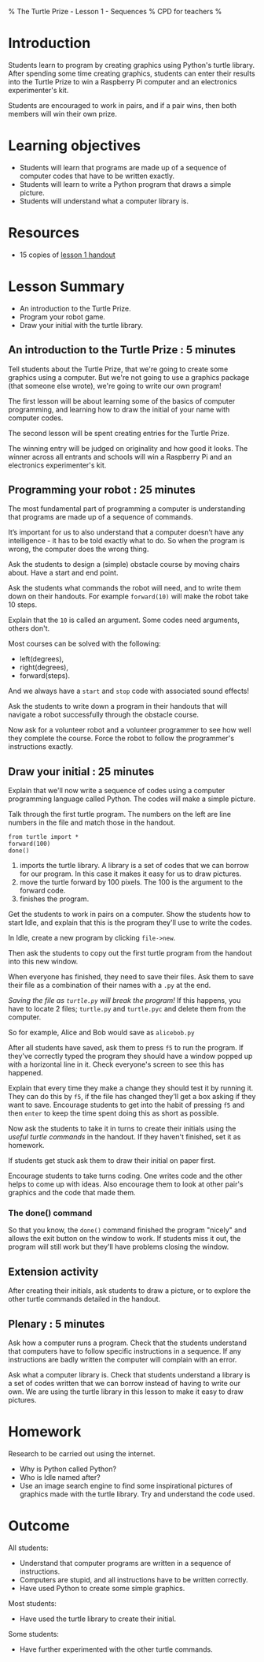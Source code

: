 % The Turtle Prize - Lesson 1 - Sequences
% CPD for teachers
%

# Introduction

Students learn to program by creating graphics using Python's turtle library. After spending some time creating graphics, students can enter their results into the Turtle Prize to win a Raspberry Pi computer and an electronics experimenter's kit.

Students are encouraged to work in pairs, and if a pair wins, then both members will win their own prize.

# Learning objectives

* Students will learn that programs are made up of a sequence of computer codes that have to be written exactly.
* Students will learn to write a Python program that draws a simple picture.
* Students will understand what a computer library is.

# Resources

* 15 copies of [lesson 1 handout](lesson-1-handout.html)

# Lesson Summary

* An introduction to the Turtle Prize.
* Program your robot game.
* Draw your initial with the turtle library.

## An introduction to the Turtle Prize : 5 minutes

Tell students about the Turtle Prize, that we're going to create some
graphics using a computer. But we're not going to use a graphics package (that someone else wrote), we're going to write our own program!

The first lesson will be about learning some of the basics of computer programming, and learning how to draw the initial of your name with computer codes.

The second lesson will be spent creating entries for the Turtle Prize.

The winning entry will be judged on originality and how good it looks. The winner across all entrants and schools will win a Raspberry Pi and an electronics experimenter's kit.

## Programming your robot : 25 minutes

The most fundamental part of programming a computer is understanding that programs are made up of a sequence of commands.

It’s important for us to also understand that a computer doesn’t have any intelligence - it has to be told exactly what to do. So when the program is wrong, the computer does the wrong thing.

Ask the students to design a (simple) obstacle course by moving chairs about. Have a start and end point.

Ask the students what commands the robot will need, and to write them down on their handouts. For example `forward(10)` will make the robot take 10 steps.

Explain that the `10` is called an argument. Some codes need arguments, others don't.

Most courses can be solved with the following:

* left(degrees),
* right(degrees),
* forward(steps).

And we always have a `start` and `stop` code with associated sound effects!

Ask the students to write down a program in their handouts that will navigate a robot successfully through the obstacle course.

Now ask for a volunteer robot and a volunteer programmer to see how well they complete the course. Force the robot to follow the programmer's instructions exactly.

## Draw your initial : 25 minutes

Explain that we'll now write a sequence of codes using a computer programming language called Python. The codes will make a simple picture.

Talk through the first turtle program. The numbers on the left are line numbers in the file and match those in the handout.

~~~ { .python .numberLines }
from turtle import *
forward(100)
done()
~~~

1. imports the turtle library. A library is a set of codes that we can borrow for our program. In this case it makes it easy for us to draw pictures.
2. move the turtle forward by 100 pixels. The 100 is the argument to the forward code.
3. finishes the program.

Get the students to work in pairs on a computer. Show the students how to start Idle, and explain that this is the program they'll use to write the codes.

In Idle, create a new program by clicking `file->new`.

Then ask the students to copy out the first turtle program from the handout into this new window.

When everyone has finished, they need to save their files. Ask them to save their file as a combination of their names with a `.py` at the end.

*Saving the file as `turtle.py` will break the program!* If this happens, you have to locate 2 files; `turtle.py` and `turtle.pyc` and delete them from the computer.

So for example, Alice and Bob would save as `alicebob.py`

After all students have saved, ask them to press `f5` to run the program. If they've correctly typed the program they should have a window popped up with a horizontal line in it. Check everyone's screen to see this has happened.

Explain that every time they make a change they should test it by running it. They can do this by `f5`, if the file has changed they'll get a box asking if they want to save. Encourage students to get into the habit of pressing `f5` and then `enter` to keep the time spent doing this as short as possible.

Now ask the students to take it in turns to create their initials using the *useful turtle commands* in the handout. If they haven't finished, set it as homework. 

If students get stuck ask them to draw their initial on paper first.

Encourage students to take turns coding. One writes code and the other helps to come up with ideas. Also encourage them to look at other pair's graphics and the code that made them.

### The done() command

So that you know, the `done()` command finished the program "nicely" and allows the exit button on the window to work. If students miss it out, the program will still work but they'll have problems closing the window.

## Extension activity

After creating their initials, ask students to draw a picture, or to explore the other turtle commands detailed in the handout.

## Plenary : 5 minutes

Ask how a computer runs a program. Check that the students understand that computers have to follow specific instructions in a sequence. If any instructions are badly written the computer will complain with an error. 

Ask what a computer library is. Check that students understand a library is a set of codes written that we can borrow instead of having to write our own. We are using the turtle library in this lesson to make it easy to draw pictures.

# Homework

Research to be carried out using the internet.

* Why is Python called Python?
* Who is Idle named after?
* Use an image search engine to find some inspirational pictures of graphics made with the turtle library. Try and understand the code used.

# Outcome

All students:

* Understand that computer programs are written in a sequence of instructions.
* Computers are stupid, and all instructions have to be written correctly.
* Have used Python to create some simple graphics.

Most students:

* Have used the turtle library to create their initial.

Some students:

* Have further experimented with the other turtle commands.
